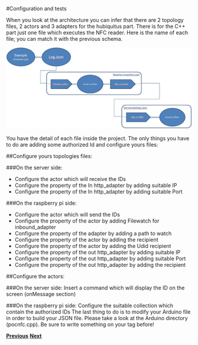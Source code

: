 #Configuration and tests

When you look at the architecture you can infer that there are 2 topology files, 2 actors and 3 adapters for the hubiquitus part. There is for the C++ part just one file which executes the NFC reader. Here is the name of each file; you can match it with the previous schema.

![**File network**](Image/fileslink.jpg)

You have the detail of each file inside the project. The only things you have to do are adding some authorized Id and configure yours files:

##Configure yours topologies files:

###On the server side:
* Configure the actor which will receive the IDs 
* Configure the  property of the In  http_adapter by adding suitable IP
* Configure the  property of the In http_adapter by adding suitable Port

###On the raspberry pi side:
* Configure the actor which will send the IDs
* Configure the property of the actor by adding Filewatch for inbound_adapter
* Configure the property of the adapter by adding a path to watch
* Configure the property of the actor by adding the recipient
* Configure the property of the actor by adding the Udid recipient
* Configure the  property of the out  http_adapter by adding suitable IP
* Configure the  property of the out http_adapter by adding suitable Port
* Configure the  property of the out http_adapter by adding the recipient 


##Configure the actors:

###On the server side:
Insert a command which will display the ID on the screen (onMessage section)

###On the raspberry pi side:
Configure the suitable collection which contain the authorized IDs
The last thing to do is to modify your Arduino file in order to build your JSON file. Please take a look at the Arduino directory (pocnfc.cpp). 
Be sure to write something on your tag before!

[**Previous**](Architecture.md)           [**Next**](Testandsuggestions.md)
